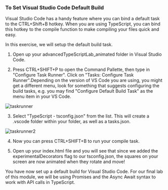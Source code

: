 ### To Set Visual Studio Code Default Build

Visual Studio Code has a handy feature where you can bind a default task to the CTRL+Shift+B hotkey. When you are using TypeScript, you can bind this hotkey to the compile function to make compiling your files quick and easy.

In this exercise, we will setup the default build task.

1. Open up your advancedTypeScriptLab_animated folder in Visual Studio Code.

2. Press CTRL+SHIFT+P to open the Command Pallette, then type in "Configure Task Runner". Click on "Tasks: Configure Task Runner".Depending on the version of VS Code you are using, you might get a different menu, look for something that suggests configuring the build tasks, e.g. you may find "Configure Default Build Task" as the menu item in your VS Code.

![taskrunner](https://courses.edx.org/assets/courseware/v1/a15eed07b90f396c16ce1608bb41a86d/asset-v1:Microsoft+DEV273x+1T2019a+type@asset+block/taskrunner.png)

3. Select "TypeScript - tsconfig.json" from the list. This will create a .vscode folder within your folder, as well as a tasks.json.

![taskrunner2](https://courses.edx.org/assets/courseware/v1/2af4d55c99b9c12009f5c105cd252a12/asset-v1:Microsoft+DEV273x+1T2019a+type@asset+block/taskrunner2.png)

4. Now you can press CTRL+SHIFT+B to run your compile task.

5. Open up your index.html file and you will see that since we added the experimentalDecorators flag to our tsconfig.json, the squares on your screen are now animated when they rotate and move!

You have now set up a default build for Visual Studio Code. For our final lab of this module, we will be using Promises and the Async Await syntax to work with API calls in TypeScript.

